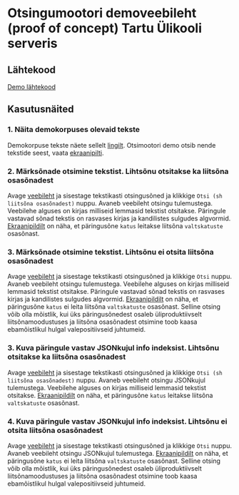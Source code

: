 # Otsingumootori demoveebileht (proof of concept) Tartu Ülikooli serveris

## Lähtekood

[Demo lähtekood](https://github.com/estnltk/smart-search/tree/main/demo_otsing/veebileht)

## Kasutusnäited

### 1. Näita demokorpuses olevaid tekste

Demokorpuse tekste näete sellelt [lingilt](https://smart-search.tartunlp.ai/tekstid). Otsimootori demo otsib nende tekstide seest, vaata [ekraanipilti](https://github.com/estnltk/smart-search/blob/main/demo_otsing/veebileht/Ekraanipilt_smart-search.tartunlp.ai_tekstid.png).

### 2. Märksõnade otsimine tekstist. Lihtsõnu otsitakse ka liitsõna osasõnadest

Avage [veebileht](https://smart-search.tartunlp.ai/otsils) ja sisestage tekstikasti otsingusõned ja klikkige
```Otsi (sh liitsõna osasõnadest)``` nuppu. Avaneb veebileht otsingu tulemustega. Veebilehe alguses on kirjas milliseid lemmasid tekstist otsitakse.
Päringule vastavad sõnad tekstis on rasvases kirjas ja kandilistes sulgudes algvormid.
[Ekraanipildilt](https://github.com/estnltk/smart-search/blob/main/demo_otsing/veebileht/Ekraanipilt_demo_veebileht_otsils2.png) on näha,  et päringusõne ```katus``` leitakse liitsõna ```valtskatuste``` osasõnast.

### 3. Märksõnade otsimine tekstist. Lihtsõnu ei otsita liitsõna osasõnadest

Avage [veebileht](https://smart-search.tartunlp.ai/otsi) ja sisestage tekstikasti otsingusõned ja klikkige
```Otsi``` nuppu. Avaneb veebileht otsingu tulemustega. Veebilehe alguses on kirjas milliseid lemmasid tekstist otsitakse.
Päringule vastavad sõnad tekstis on rasvases kirjas ja kandilistes sulgudes algvormid.
[Ekraanipildilt](https://github.com/estnltk/smart-search/blob/main/demo_otsing/veebileht/Ekraanipilt_demo_veebileht_otsi2.png) on näha, et päringusõne ```katus``` ei leita liitsõna ```valtskatuste``` osasõnast. Selline otsing võib olla mõistlik, kui üks päringusõnedest osaleb üliproduktiivselt liitsõnamoodustuses ja liitsõna osasõnadest otsimine toob kaasa ebamõistlikul hulgal valepositiivseid juhtumeid.

### 3. Kuva päringule vastav JSONkujul info indeksist. Lihtsõnu otsitakse ka liitsõna osasõnadest

Avage [veebileht](https://smart-search.tartunlp.ai/otsilsjson) ja sisestage tekstikasti otsingusõned ja klikkige
```Otsi (sh liitsõna osasõnadest)``` nuppu. Avaneb veebileht otsingu JSONkujul tulemustega. Veebilehe alguses on kirjas milliseid lemmasid tekstist otsitakse.
[Ekraanipildilt](https://github.com/estnltk/smart-search/blob/main/demo_otsing/veebileht/Ekraanipilt_demo_veebileht_otsilsjson2.png) on näha,  et päringusõne ```katus``` leitakse liitsõna ```valtskatuste``` osasõnast.

### 4. Kuva päringule vastav JSONkujul info indeksist. Lihtsõnu ei otsita liitsõna osasõnadest

Avage [veebileht](https://smart-search.tartunlp.ai/otsijson) ja sisestage tekstikasti otsingusõned ja klikkige
```Otsi``` nuppu. Avaneb veebileht otsingu JSONkujul tulemustega.
[Ekraanipildilt](https://github.com/estnltk/smart-search/blob/main/demo_otsing/veebileht/Ekraanipilt_demo_veebileht_otsijson2.png) on näha, et päringusõne ```katus``` ei leita liitsõna ```valtskatuste``` osasõnast. Selline otsing võib olla mõistlik, kui üks päringusõnedest osaleb üliproduktiivselt liitsõnamoodustuses ja liitsõna osasõnadest otsimine toob kaasa ebamõistlikul hulgal valepositiivseid juhtumeid.

